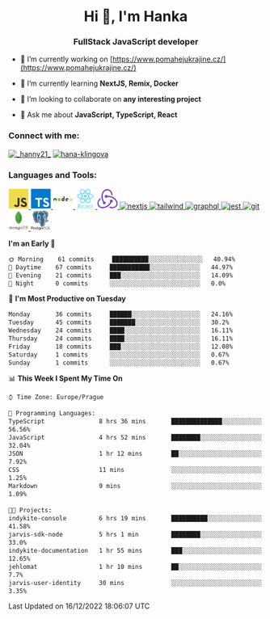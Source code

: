 <h1 align="center">Hi 👋, I'm Hanka</h1>
<h3 align="center">FullStack JavaScript developer</h3>

- 🔭 I’m currently working on [https://www.pomahejukrajine.cz/](https://www.pomahejukrajine.cz/)

- 🌱 I’m currently learning **NextJS, Remix, Docker**

- 👯 I’m looking to collaborate on **any interesting project**

- 💬 Ask me about **JavaScript, TypeScript, React**

<h3 align="left">Connect with me:</h3>
<p align="left">
<a href="https://twitter.com/_hanny21_" target="blank"><img align="center" src="https://raw.githubusercontent.com/rahuldkjain/github-profile-readme-generator/master/src/images/icons/Social/twitter.svg" alt="_hanny21_" height="30" width="40" /></a>
<a href="https://linkedin.com/in/hana-klingova" target="blank"><img align="center" src="https://raw.githubusercontent.com/rahuldkjain/github-profile-readme-generator/master/src/images/icons/Social/linked-in-alt.svg" alt="hana-klingova" height="30" width="40" /></a>
</p>

<h3 align="left">Languages and Tools:</h3>
<p align="left"> 
<a href="https://developer.mozilla.org/en-US/docs/Web/JavaScript" target="_blank" rel="noreferrer"> <img src="https://raw.githubusercontent.com/devicons/devicon/master/icons/javascript/javascript-original.svg" alt="javascript" width="40" height="40"/> </a> 
<a href="https://www.typescriptlang.org/" target="_blank" rel="noreferrer"> <img src="https://raw.githubusercontent.com/devicons/devicon/master/icons/typescript/typescript-original.svg" alt="typescript" width="40" height="40"/> </a> 
<a href="https://nodejsorg" target="_blank" rel="noreferrer"> <img src="https://raw.githubusercontent.com/devicons/devicon/master/icons/nodejs/nodejs-original-wordmark.svg" alt="nodejs" width="40" height="40"/> </a> 
<a href="https://reactjs.org/" target="_blank" rel="noreferrer"> <img src="https://raw.githubusercontent.com/devicons/devicon/master/icons/react/react-original-wordmark.svg" alt="react" width="40" height="40"/> </a> 
<a href="https://redux.js.org" target="_blank" rel="noreferrer"> <img src="https://raw.githubusercontent.com/devicons/devicon/master/icons/redux/redux-original.svg" alt="redux" width="40" height="40"/> </a> 
<a href="https://nextjs.org/" target="_blank" rel="noreferrer"> <img src="https://cdn.worldvectorlogo.com/logos/nextjs-2.svg" alt="nextjs" width="40" height="40"/> </a> 
<a href="https://tailwindcss.com/" target="_blank" rel="noreferrer"> <img src="https://www.vectorlogo.zone/logos/tailwindcss/tailwindcss-icon.svg" alt="tailwind" width="40" height="40"/> </a> 
<a href="https://graphql.org" target="_blank" rel="noreferrer"> <img src="https://www.vectorlogo.zone/logos/graphql/graphql-icon.svg" alt="graphql" width="40" height="40"/> </a> 
<a href="https://jestjs.io" target="_blank" rel="noreferrer"> <img src="https://www.vectorlogo.zone/logos/jestjsio/jestjsio-icon.svg" alt="jest" width="40" height="40"/> </a> 
<a href="https://git-scm.com/" target="_blank" rel="noreferrer"> <img src="https://www.vectorlogo.zone/logos/git-scm/git-scm-icon.svg" alt="git" width="40" height="40"/> </a> 
<a href="https://www.mongodb.com/" target="_blank" rel="noreferrer"> <img src="https://raw.githubusercontent.com/devicons/devicon/master/icons/mongodb/mongodb-original-wordmark.svg" alt="mongodb" width="40" height="40"/> </a>  
<a href="https://www.postgresql.org" target="_blank" rel="noreferrer"> <img src="https://raw.githubusercontent.com/devicons/devicon/master/icons/postgresql/postgresql-original-wordmark.svg" alt="postgresql" width="40" height="40"/> </a> 
</p>

<!--START_SECTION:waka-->
**I'm an Early 🐤** 

```text
🌞 Morning    61 commits     ██████████░░░░░░░░░░░░░░░   40.94% 
🌆 Daytime    67 commits     ███████████░░░░░░░░░░░░░░   44.97% 
🌃 Evening    21 commits     ███░░░░░░░░░░░░░░░░░░░░░░   14.09% 
🌙 Night      0 commits      ░░░░░░░░░░░░░░░░░░░░░░░░░   0.0%

```
📅 **I'm Most Productive on Tuesday** 

```text
Monday       36 commits     ██████░░░░░░░░░░░░░░░░░░░   24.16% 
Tuesday      45 commits     ███████░░░░░░░░░░░░░░░░░░   30.2% 
Wednesday    24 commits     ████░░░░░░░░░░░░░░░░░░░░░   16.11% 
Thursday     24 commits     ████░░░░░░░░░░░░░░░░░░░░░   16.11% 
Friday       18 commits     ███░░░░░░░░░░░░░░░░░░░░░░   12.08% 
Saturday     1 commits      ░░░░░░░░░░░░░░░░░░░░░░░░░   0.67% 
Sunday       1 commits      ░░░░░░░░░░░░░░░░░░░░░░░░░   0.67%

```


📊 **This Week I Spent My Time On** 

```text
⌚︎ Time Zone: Europe/Prague

💬 Programming Languages: 
TypeScript               8 hrs 36 mins       ██████████████░░░░░░░░░░░   56.56% 
JavaScript               4 hrs 52 mins       ████████░░░░░░░░░░░░░░░░░   32.04% 
JSON                     1 hr 12 mins        ██░░░░░░░░░░░░░░░░░░░░░░░   7.92% 
CSS                      11 mins             ░░░░░░░░░░░░░░░░░░░░░░░░░   1.25% 
Markdown                 9 mins              ░░░░░░░░░░░░░░░░░░░░░░░░░   1.09%

🐱‍💻 Projects: 
indykite-console         6 hrs 19 mins       ██████████░░░░░░░░░░░░░░░   41.58% 
jarvis-sdk-node          5 hrs 1 min         ████████░░░░░░░░░░░░░░░░░   33.0% 
indykite-documentation   1 hr 55 mins        ███░░░░░░░░░░░░░░░░░░░░░░   12.65% 
jehlomat                 1 hr 10 mins        ██░░░░░░░░░░░░░░░░░░░░░░░   7.7% 
jarvis-user-identity     30 mins             ░░░░░░░░░░░░░░░░░░░░░░░░░   3.35%

```


 Last Updated on 16/12/2022 18:06:07 UTC
<!--END_SECTION:waka-->
